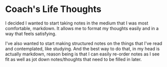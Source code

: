 # Coach's Life Thoughts

I decided I wanted to start taking notes in the medium that I was most comfortable, markdown. It allows me to format my thoughts easily and in a way that feels satisfying. 

I've also wanted to start making structured notes on the things that I've read and contemplated, like studying. And the best way to do that, in my head is actually markdown, reason being is that I can easily re-order notes as I see fit as well as jot down notes/thoughts that need to be filled in later.